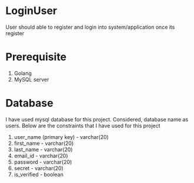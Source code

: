 # LoginUser
User should able to register and login into system/application once its register

# Prerequisite
1. Golang
2. MySQL server

# Database
I have used mysql database for this project. Considered, database name as users.
Below are the constraints that I have used for this project
1. user_name (primary key) - varchar(20)
2. first_name - varchar(20)
3. last_name - varchar(20)
4. email_id - varchar(20)
5. password - varchar(20)
6. secret - varchar(20)
7. is_verified - boolean


